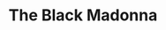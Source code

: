 ---
title: The Black Madonna
categories:
- events
- radio
- digital
- press
tags:
- artist
position: 2
image: 
is-featured: 
is-front: 
website:
facebook: https://www.facebook.com/theblackmadonnachi/
twitter:
instagram:
spotify:
soundcloud:
youtube: 
apple: 
layout: client
---